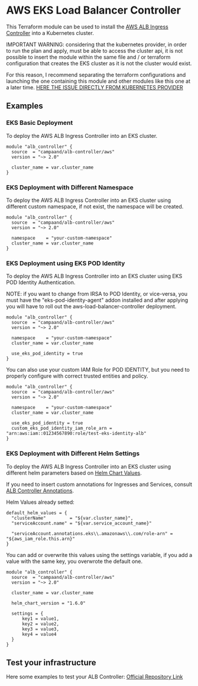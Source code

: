 # AWS EKS Load Balancer Controller
This Terraform module can be used to install the [AWS ALB Ingress Controller](https://github.com/kubernetes-sigs/aws-alb-ingress-controller)
into a Kubernetes cluster.

IMPORTANT WARNING: considering that the kubernetes provider, in order to run the plan and apply, must be able to access the cluster api, it is not possible to insert the module within the same file and / or terraform configuration that creates the EKS cluster as it is not the cluster would exist.

For this reason, I recommend separating the terraform configurations and launching the one containing this module and other modules like this one at a later time. [HERE THE ISSUE DIRECTLY FROM KUBERNETES PROVIDER](https://github.com/hashicorp/terraform-provider-kubernetes-alpha/issues/199#issuecomment-832614387)

## Examples
### EKS Basic Deployment
To deploy the AWS ALB Ingress Controller into an EKS cluster.

```hcl
module "alb_controller" {
  source  = "campaand/alb-controller/aws"
  version = "~> 2.0"

  cluster_name = var.cluster_name
}
```

### EKS Deployment with Different Namespace
To deploy the AWS ALB Ingress Controller into an EKS cluster using different custom namespace, if not exist, the namespace will be created.

```hcl
module "alb_controller" {
  source  = "campaand/alb-controller/aws"
  version = "~> 2.0"

  namespace    = "your-custom-namespace"
  cluster_name = var.cluster_name
}
```

### EKS Deployment using EKS POD Identity
To deploy the AWS ALB Ingress Controller into an EKS cluster using EKS POD Identity Authentication.

NOTE: if you want to change from IRSA to POD Identity, or vice-versa, you must have the "eks-pod-identity-agent" addon installed and after applying you will have to roll out the aws-load-balancer-controller deployment.

```hcl
module "alb_controller" {
  source  = "campaand/alb-controller/aws"
  version = "~> 2.0"

  namespace    = "your-custom-namespace"
  cluster_name = var.cluster_name

  use_eks_pod_identity = true
}
```

You can also use your custom IAM Role for POD IDENTITY, but you need to properly configure with correct trusted entities and policy.

```hcl
module "alb_controller" {
  source  = "campaand/alb-controller/aws"
  version = "~> 2.0"

  namespace    = "your-custom-namespace"
  cluster_name = var.cluster_name

  use_eks_pod_identity = true
  custom_eks_pod_identity_iam_role_arn = "arn:aws:iam::01234567890:role/test-eks-identity-alb"
}
```

### EKS Deployment with Different Helm Settings
To deploy the AWS ALB Ingress Controller into an EKS cluster using different helm parameters based on [Helm Chart Values](https://github.com/kubernetes-sigs/aws-alb-ingress-controller).

If you need to insert custom annotations for Ingresses and Services, consult [ALB Controller Annotations](https://kubernetes-sigs.github.io/aws-load-balancer-controller/v2.2/guide/ingress/annotations/).

Helm Values already setted:

```hcl
default_helm_values = {
  "clusterName"         = "${var.cluster_name}",
  "serviceAccount.name" = "${var.service_account_name}"

  "serviceAccount.annotations.eks\\.amazonaws\\.com/role-arn" = "${aws_iam_role.this.arn}"
}
```

You can add or overwrite this values using the settings variable, if you add a value with the same key, you overwrote the default one.

```hcl
module "alb_controller" {
  source  = "campaand/alb-controller/aws"
  version = "~> 2.0"

  cluster_name = var.cluster_name
  
  helm_chart_version = "1.6.0"

  settings = {
      key1 = value1,
      key2 = value2,
      key3 = value3,
      key4 = value4
  }
}
```

## Test your infrastructure
Here some examples to test your ALB Controller: [Official Repository Link](https://github.com/kubernetes-sigs/aws-load-balancer-controller/tree/main/docs/examples)